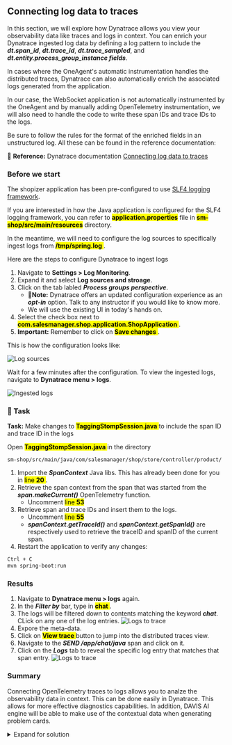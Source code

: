 ## Connecting log data to traces

In this section, we will explore how Dynatrace allows you view your observability data like traces and logs in context. You can enrich your Dynatrace ingested log data by defining a log pattern to include the ***dt.span_id***, ***dt.trace_id***, ***dt.trace_sampled***, and ***dt.entity.process_group_instance fields***.

In cases where the OneAgent's automatic instrumentation handles the distributed traces, Dynatrace can also automatically enrich the associated logs generated from the application.

In our case, the WebSocket application is not automatically instrumented by the OneAgent and by manually adding OpenTelemetry instrumentation, we will also need to handle the code to  write these span IDs and trace IDs to the logs.

Be sure to follow the rules for the format of the enriched fields in an unstructured log. All these can be found in the reference documentation:

📝 **Reference:** Dynatrace documentation [Connecting log data to traces](https://www.dynatrace.com/support/help/shortlink/log-monitoring-log-enrichment#opentelemetry-java)

### Before we start
The shopizer application has been pre-configured to use [SLF4 logging framework](https://www.slf4j.org).

If you are interested in how the Java application is configured for the SLF4 logging framework, you can refer to <mark>**application.properties**</mark> file in <mark>**sm-shop/src/main/resources**</mark> directory.

In the meantime, we will need to configure the log sources to specifically ingest logs from <mark>**/tmp/spring.log** </mark>.

Here are the steps to configure Dynatrace to ingest logs
1. Navigate to **Settings > Log Monitoring**.
1. Expand it and select  **Log sources and stroage**.
1. Click on the tab labled ***Process groups perspective***.
   - 📝**Note:** Dynatrace offers an updated configuration experience as an ***opt-in*** option. Talk to any instructor if you would like to know more.
   - We will use the existing UI in today's hands on.
1. Select the check box next to <mark>**com.salesmanager.shop.application.ShopApplication** </mark>.
1. **Important:** Remember to click on <mark>**Save changes** </mark>.

This is how the configuration looks like:

![Log sources](../../../assets/images/04-03-LogSourceSettings.png)

Wait for a few minutes after the configuration. To view the ingested logs, navigate to **Dynatrace menu > logs**.

![Ingested logs](../../../assets/images/04-03-Logs.png)

### 📌 Task

**Task:** Make changes to <mark>**TaggingStompSession.java** </mark> to include the span ID and trace ID in the logs

Open <mark>**TaggingStompSession.java** </mark> in the directory

```
sm-shop/src/main/java/com/salesmanager/shop/store/controller/product/
```

1. Import the ***SpanContext*** Java libs. This has already been done for you in <mark>line **20** </mark>.
1. Retrieve the span context from the span that was started from the ***span.makeCurrent()*** OpenTelemetry function.
   - Uncomment <mark>line **53** </mark>
1. Retrieve span and trace IDs and insert them to the logs.
   - Uncomment <mark>line **55** </mark>
   - ***spanContext.getTraceId()*** and ***spanContext.getSpanId()*** are respectively used to retrieve the traceID and spanID of the current span.
1. Restart the application to verify any changes:

```bash
Ctrl + C
mvn spring-boot:run
```

### Results

1. Navigate to **Dynatrace menu > logs** again.
1. In the ***Filter by*** bar, type in <mark>**chat** </mark>.
1. The logs will be filtered down to contents matching the keyword ***chat***. CLick on any one of the log entries.
   ![Logs to trace](../../../assets/images/04-03-log2trace-result1.gif)
1. Expore the meta-data.
1. Click on <mark>**View trace** </mark> button to jump into the distributed traces view.
1. Navigate to the ***SEND /app/chat/java*** span and click on it.
1. Click on the ***Logs*** tab to reveal the specific log entry that matches that span entry.
   ![Logs to trace](../../../assets/images/04-03-log2trace-result2.gif)

### Summary

Connecting OpenTelemetry traces to logs allows you to analze the observability data in context. This can be done easily in Dynatrace. This allows for more effective diagnostics capabilities. In addition, DAVIS AI engine will be able to make use of the contextual data when generating problem cards.

<details>
  <summary>Expand for solution</summary>
  
  ### The full java code should look like this
  ```java
  try (Scope scope = span.makeCurrent()) {
	  SpanContext spanContext = Span.current().getSpanContext();
	  GlobalOpenTelemetry.getPropagators().getTextMapPropagator().inject(Context.current(), headers, this);
	  LOG.info("[!dt dt.trace_id=" + spanContext.getTraceId() + ",dt.span_id=" + spanContext.getSpanId() + "] sending message to " + headers.getDestination());
	  return session.send(headers, payload);
  } finally {
	  span.end();
  }
  ```
</details>